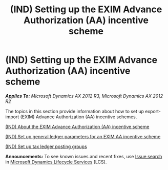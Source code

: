 ﻿---
title: (IND) Setting up the EXIM Advance Authorization (AA) incentive scheme
TOCTitle: (IND) Setting up the EXIM Advance Authorization (AA) incentive scheme
ms:assetid: 8a436e1e-c1c6-40c0-a30d-cf766afe3897
ms:mtpsurl: https://technet.microsoft.com/en-us/library/JJ678005(v=AX.60)
ms:contentKeyID: 49385966
ms.date: 04/18/2014
mtps_version: v=AX.60
f1_keywords:
- (IND)
- india
- AA
- Advanced Authorization
- EXIM Advanced Authorization
- incentive scheme
- EXIM
---

# (IND) Setting up the EXIM Advance Authorization (AA) incentive scheme 


_**Applies To:** Microsoft Dynamics AX 2012 R3, Microsoft Dynamics AX 2012 R2_

The topics in this section provide information about how to set up export-import (EXIM) Advance Authorization (AA) incentive schemes.

[(IND) About the EXIM Advance Authorization (AA) incentive scheme](ind-about-the-exim-advance-authorization-aa-incentive-scheme.md)

[(IND) Set up general ledger parameters for an EXIM AA incentive scheme](ind-set-up-general-ledger-parameters-for-an-exim-aa-incentive-scheme.md)

[(IND) Set up tax ledger posting groups](ind-set-up-tax-ledger-posting-groups.md)

  
**Announcements:** To see known issues and recent fixes, use [Issue search](http://go.microsoft.com/fwlink/?linkid=389258) in [Microsoft Dynamics Lifecycle Services](http://go.microsoft.com/fwlink/?linkid=306505) (LCS).

